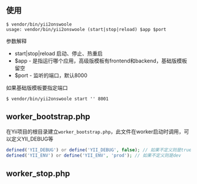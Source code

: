 ## 使用
```
$ vendor/bin/yii2onswoole
usage: vendor/bin/yii2onswoole (start|stop|reload) $app $port
```
参数解释
  - start|stop|reload 启动、停止、热重启
  - $app - 是指运行哪个应用，高级版模板有frontend和backend，基础版模板留空
  - $port - 监听的端口，默认8000
 
如果基础版模板要指定端口
```
$ vendor/bin/yii2onswoole start '' 8001
```

## worker_bootstrap.php
在Yii项目的根目录建立`worker_bootstrap.php`，此文件在worker启动时调用，可以定义YII_DEBUG等
```php
defined('YII_DEBUG') or define('YII_DEBUG', false); // 如果不定义则是true
defined('YII_ENV') or define('YII_ENV', 'prod'); // 如果不定义则是dev
```

## worker_stop.php
